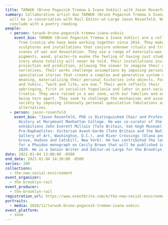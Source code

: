 ```yaml
---
title: TARWUK (Bruno Pogacnik Tremow & Ivana Vukšic) with Jason Rosenfeld
summary: Collaborative artist duo TARWUK (Bruno Pogacnik Tremow & Ivana Vukšic)
  will be in conversation with Rail Editor-at-Large Jason Rosenfeld. We'll
  conclude with a poetry reading.
people:
  - person: tarwuk-bruno-pogacnik-tremow-ivana-vuksic
    event_bio: TARWUK (Bruno Pogacnik Tremow & Ivana Vukšic) are a collaborative duo
      from Croatia who have been working together since 2014. They make
      sculptures and installations that conjure unknown rituals and traumatic
      scenes of war and devastation. They use a range of materials—wax, rope,
      pigments, wood, plaster—to evoke the feeling of having just stumbled on a
      story whose totality will never be told. Their installations invite
      projection and prediction, allowing the viewer to imagine their own
      narratives. Their works challenge assumptions by imposing personal,
      speculative stories that create a complex and generative system of
      meaning, materializing their personal histories into objects. For Tremow
      and Vukšic, “work and life… are one.” Their work reflects their
      upbringing, first in socialist Yugoslavia and later in post-socialist
      Croatia. They were raised in a war zone, with our families and our houses
      being torn apart. They seek to challenge the mechanisms and assumptions of
      society by imposing intensely personal speculative fabulations as possible
      alternatives.
  - person: jason-rosenfeld
    event_bio: "Jason Rosenfeld, PhD is Distinguished Chair and Professor of Art
      History at Marymount Manhattan College. He was co-curator of the
      exhibitions John Everett Millais (Tate Britain, Van Gogh Museum),
      Pre-Raphaelites: Victorian Avant-Garde (Tate Britain and the National
      Gallery of Art, Washington, D.C.), and River Crossings (Olana and Cedar
      Grove, Hudson and Catskill, New York). He has contributed the lead text
      for a Phaidon monograph on Cecily Brown that will be published in November
      2020. He is a Senior Writer and Editor-at-Large for the Brooklyn Rail."
date: 2021-01-04 13:00:00 -0500
end_date: 2021-01-04 14:30:00 -0500
series: 209
collections:
  - the-new-social-environment
event_organizer:
  - the-brooklyn-rail
event_producer:
  - the-brooklyn-rail
registration_url: https://www.eventbrite.com/e/the-new-social-environment-209-tarwuk-tickets-133863237547
portraits:
  - media: 2020/12/tarwuk-bruno-pogacnik-tremow-ivana-vuksic
event_platform:
  - zoom
---
```

